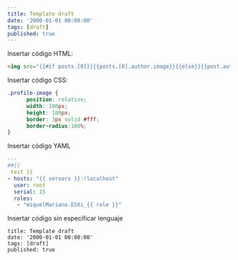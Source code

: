 ```yaml
---
title: Template draft
date: '2000-01-01 00:00:00'
tags: [draft]
published: true
---
```


Insertar código HTML:

``` html
<img src="{{#if posts.[0]}}{{posts.[0].author.image}}{{else}}{{post.author.image}}{{/if}}" class="profile-image" alt="My Profile Photo"/>
```

Insertar código CSS:

``` css
.profile-image {
      position: relative;
      width: 100px;
      height: 100px;
      border: 3px solid #fff;
      border-radius:100%;
}
```

Insertar código YAML

``` yaml
---
##{{
 test }}
- hosts: "{{ servers }}:!localhost"
  user: root
  serial: 15
  roles:
   - "miquelMariano.ESXi_{{ role }}"

```

Insertar código sin especificar lenguaje

``` 
title: Template draft
date: '2000-01-01 00:00:00'
tags: [draft]
published: true
```